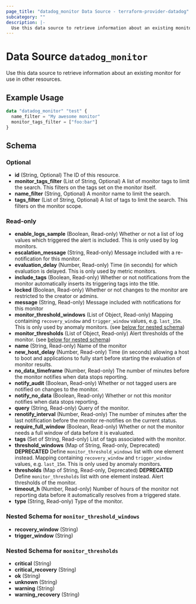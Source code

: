 ```yaml
---
page_title: "datadog_monitor Data Source - terraform-provider-datadog"
subcategory: ""
description: |-
  Use this data source to retrieve information about an existing monitor for use in other resources.
---
```


# Data Source `datadog_monitor`

Use this data source to retrieve information about an existing monitor for use in other resources.

## Example Usage

```terraform
data "datadog_monitor" "test" {
  name_filter = "My awesome monitor"
  monitor_tags_filter = ["foo:bar"]
}
```

## Schema

### Optional

- **id** (String, Optional) The ID of this resource.
- **monitor_tags_filter** (List of String, Optional) A list of monitor tags to limit the search. This filters on the tags set on the monitor itself.
- **name_filter** (String, Optional) A monitor name to limit the search.
- **tags_filter** (List of String, Optional) A list of tags to limit the search. This filters on the monitor scope.

### Read-only

- **enable_logs_sample** (Boolean, Read-only) Whether or not a list of log values which triggered the alert is included. This is only used by log monitors.
- **escalation_message** (String, Read-only) Message included with a re-notification for this monitor.
- **evaluation_delay** (Number, Read-only) Time (in seconds) for which evaluation is delayed. This is only used by metric monitors.
- **include_tags** (Boolean, Read-only) Whether or not notifications from the monitor automatically inserts its triggering tags into the title.
- **locked** (Boolean, Read-only) Whether or not changes to the monitor are restricted to the creator or admins.
- **message** (String, Read-only) Message included with notifications for this monitor
- **monitor_threshold_windows** (List of Object, Read-only) Mapping containing `recovery_window` and `trigger_window` values, e.g. `last_15m`. This is only used by anomaly monitors. (see [below for nested schema](#nestedatt--monitor_threshold_windows))
- **monitor_thresholds** (List of Object, Read-only) Alert thresholds of the monitor. (see [below for nested schema](#nestedatt--monitor_thresholds))
- **name** (String, Read-only) Name of the monitor
- **new_host_delay** (Number, Read-only) Time (in seconds) allowing a host to boot and applications to fully start before starting the evaluation of monitor results.
- **no_data_timeframe** (Number, Read-only) The number of minutes before the monitor notifies when data stops reporting.
- **notify_audit** (Boolean, Read-only) Whether or not tagged users are notified on changes to the monitor.
- **notify_no_data** (Boolean, Read-only) Whether or not this monitor notifies when data stops reporting.
- **query** (String, Read-only) Query of the monitor.
- **renotify_interval** (Number, Read-only) The number of minutes after the last notification before the monitor re-notifies on the current status.
- **require_full_window** (Boolean, Read-only) Whether or not the monitor needs a full window of data before it is evaluated.
- **tags** (Set of String, Read-only) List of tags associated with the monitor.
- **threshold_windows** (Map of String, Read-only, Deprecated) **DEPRECATED** Define `monitor_threshold_windows` list with one element instead. Mapping containing `recovery_window` and `trigger_window` values, e.g. `last_15m`. This is only used by anomaly monitors.
- **thresholds** (Map of String, Read-only, Deprecated) **DEPRECATED** Define `monitor_thresholds` list with one element instead. Alert thresholds of the monitor.
- **timeout_h** (Number, Read-only) Number of hours of the monitor not reporting data before it automatically resolves from a triggered state.
- **type** (String, Read-only) Type of the monitor.

<a id="nestedatt--monitor_threshold_windows"></a>
### Nested Schema for `monitor_threshold_windows`

- **recovery_window** (String)
- **trigger_window** (String)


<a id="nestedatt--monitor_thresholds"></a>
### Nested Schema for `monitor_thresholds`

- **critical** (String)
- **critical_recovery** (String)
- **ok** (String)
- **unknown** (String)
- **warning** (String)
- **warning_recovery** (String)



